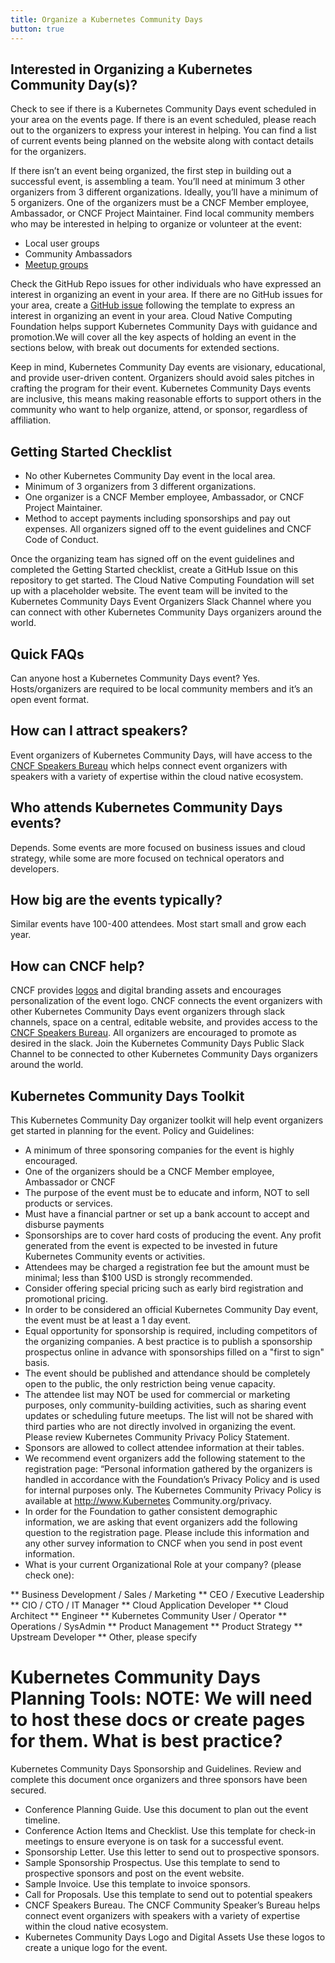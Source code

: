 ```yaml
---
title: Organize a Kubernetes Community Days 
button: true
---
```


## Interested in Organizing a Kubernetes Community Day(s)?

Check to see if there is a Kubernetes Community Days event scheduled in your area on the events page.  If there is an event scheduled, please reach out to the organizers to express your interest in helping. You can find a list of current events being planned on the website along with contact details for the organizers.

If there isn’t an event being organized, the first step in building out a successful event, is assembling a team. You’ll need at minimum 3 other organizers from 3 different organizations.  Ideally, you’ll have a minimum of 5 organizers. One of the organizers must be a CNCF Member employee, Ambassador, or CNCF Project Maintainer. Find local community members who may be interested in helping to organize or volunteer at the event:

* Local user groups
* Community Ambassadors
* [Meetup groups](/events/)

Check the GitHub Repo issues for other individuals who have expressed an interest in organizing an event in your area. If there are no GitHub issues for your area, create a [GitHub issue](https://github.com/cncf/kubernetes-community-days/issues/new) following the template to express an interest in organizing an event in your area. 
Cloud Native Computing Foundation helps support Kubernetes Community Days with guidance and promotion.We will cover all the key aspects of holding an event in the sections below, with break out documents for extended sections. 

Keep in mind, Kubernetes Community Day events are visionary, educational, and provide user-driven content. Organizers should avoid sales pitches in crafting the program for their event. Kubernetes Community Days events are inclusive, this means making reasonable efforts to support others in the community who want to help organize, attend, or sponsor, regardless of affiliation.

## Getting Started Checklist

* No other Kubernetes Community Day event in the local area.
* Minimum of 3 organizers from 3 different organizations.
* One organizer is a CNCF Member employee, Ambassador, or CNCF Project Maintainer.
* Method to accept payments including sponsorships and pay out expenses. All organizers signed off to the event guidelines and CNCF Code of Conduct.

Once the organizing team has signed off on the event guidelines and completed the Getting Started checklist, create a GitHub Issue on this repository to get started. The Cloud Native Computing Foundation will set up with a placeholder website. The event team will be invited to the Kubernetes Community Days Event Organizers Slack Channel where you can connect with other Kubernetes Community Days organizers around the world.

## Quick FAQs

Can anyone host a Kubernetes Community Days event?
Yes. Hosts/organizers are required to be local community members and it’s an open event format.

## How can I attract speakers?

Event organizers of Kubernetes Community Days, will have access to the [CNCF Speakers Bureau](https://www.cncf.io/speakers/) which helps connect event organizers with speakers with a variety of expertise within the cloud native ecosystem. 

## Who attends Kubernetes Community Days events?

Depends. Some events are more focused on business issues and cloud strategy, while some are more focused on technical operators and developers. 

## How big are the events typically? 

Similar events have 100-400 attendees. Most start small and grow each year. 

## How can CNCF help?

CNCF provides [logos](https://github.com/cncf/artwork) and digital branding assets and encourages personalization of the event logo. CNCF connects the event organizers with other Kubernetes Community Days event organizers through slack channels, space on a central, editable website, and provides access to the [CNCF Speakers Bureau](https://www.cncf.io/speakers/). All organizers are encouraged to promote as desired in the slack. Join the Kubernetes Community Days Public Slack Channel to be connected to other Kubernetes Community Days organizers around the world. 

## Kubernetes Community Days Toolkit

This Kubernetes Community Day organizer toolkit will help event organizers get started in planning for the event. 
Policy and Guidelines:

* A minimum of three sponsoring companies for the event is highly encouraged.
* One of the organizers should be a CNCF Member employee, Ambassador or CNCF
* The purpose of the event must be to educate and inform, NOT to sell products or services. 
* Must have a financial partner or set up a bank account to accept and disburse payments
* Sponsorships are to cover hard costs of producing the event. Any profit generated from the event is expected to be invested in future Kubernetes Community events or activities.
* Attendees may be charged a registration fee but the amount must be minimal; less than $100 USD is strongly recommended.  
* Consider offering special pricing such as early bird registration and promotional pricing.
* In order to be considered an official Kubernetes Community Day event, the event must be at least a 1 day event.
* Equal opportunity for sponsorship is required, including competitors of the organizing companies. A best practice is to publish a sponsorship prospectus online in advance with sponsorships filled on a "first to sign" basis.
* The event should be published and attendance should be completely open to the public, the only restriction being venue capacity. 
* The attendee list may NOT be used for commercial or marketing purposes, only community-building activities, such as sharing event updates or scheduling future meetups. The list will not be shared with third parties who are not directly involved in organizing the event. Please review Kubernetes Community Privacy Policy Statement. 
* Sponsors are allowed to collect attendee information at their tables. 
* We recommend event organizers add the following statement to the registration page: “Personal information gathered by the organizers is handled in accordance with the Foundation’s Privacy Policy and is used for internal purposes only.  The Kubernetes Community Privacy Policy is available at http://www.Kubernetes Community.org/privacy.
* In order for the Foundation to gather consistent demographic information, we are asking that event organizers add the following question to the registration page.  Please include this information and any other survey information to CNCF when you send in post event information.
* What is your current Organizational Role at your company? (please check one):

** Business Development / Sales / Marketing
** CEO / Executive Leadership
** CIO / CTO / IT Manager
** Cloud Application Developer
** Cloud Architect
** Engineer
** Kubernetes Community User / Operator
** Operations / SysAdmin
** Product Management
** Product Strategy
** Upstream Developer
** Other, please specify

# Kubernetes Community Days Planning Tools: NOTE: We will need to host these docs or create pages for them. What is best practice?

Kubernetes Community Days Sponsorship and Guidelines. Review and complete this document once organizers and three sponsors have been secured. 

* Conference Planning Guide. Use this document to plan out the event timeline. 
* Conference Action Items and Checklist. Use this template for check-in meetings to ensure everyone is on task for a successful event. 
* Sponsorship Letter. Use this letter to send out to prospective sponsors.
* Sample Sponsorship Prospectus. Use this template to send to prospective sponsors and post on the event website. 
* Sample Invoice. Use this template to invoice sponsors. 
* Call for Proposals. Use this template to send out to potential speakers
* CNCF Speakers Bureau.  The CNCF Community Speaker’s Bureau helps connect event organizers with speakers with a variety of expertise within the cloud native ecosystem. 
* Kubernetes Community Days Logo and Digital Assets Use these logos to create a unique logo for the event. 
